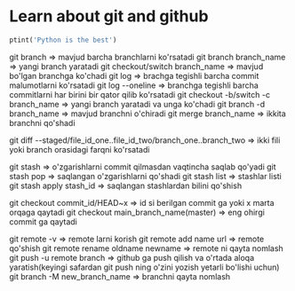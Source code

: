 # Learn about git and github

```python
ptint('Python is the best')
```

git branch => mavjud barcha branchlarni ko'rsatadi
git branch branch_name => yangi branch yaratadi
git checkout/switch branch_name => mavjud bo'lgan branchga ko'chadi
git log => brachga tegishli barcha commit malumotlarni ko'rsatadi
git log --oneline => branchga tegishli barcha commitlarni har birini bir qator qilib ko'rsatadi
git checkout -b/switch -c branch_name => yangi branch yaratadi va unga ko'chadi
git branch -d branch_name => mavjud branchni o'chiradi
git merge branch_name => ikkita branchni qo'shadi

git diff --staged/file_id_one..file_id_two/branch_one..branch_two => ikki fili yoki branch orasidagi farqni ko'rsatadi

git stash => o'zgarishlarni commit qilmasdan vaqtincha saqlab qo'yadi
git stash pop => saqlangan o'zgarishlarni qo'shadi
git stash list => stashlar listi
git stash apply stash_id => saqlangan stashlardan bilini qo'shish

git checkout commit_id/HEAD~x => id si berilgan commit ga yoki x marta orqaga qaytadi 
git checkout main_branch_name(master) => eng ohirgi commit ga qaytadi

git remote -v => remote larni korish
git remote add name url => remote qo'shish
git remote rename oldname newname => remote ni qayta nomlash
git push -u remote branch => github ga push qilish va o'rtada aloqa yaratish(keyingi safardan git push ning o'zini yozish yetarli bo'lishi uchun)
git branch -M new_branch_name => branchni qayta nomlash